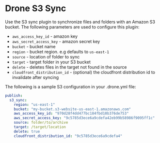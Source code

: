 # Drone S3 Sync

Use the S3 sync plugin to synchronize files and folders with an Amazon S3 bucket. The following parameters are used to configure this plugin:

* `aws_access_key_id` - amazon key
* `aws_secret_access_key` - amazon secret key
* `bucket` - bucket name
* `region` - bucket region. e.g  defaults to `us-east-1`
* `source` - location of folder to sync
* `target` - target folder in your S3 bucket
* `delete` - deletes files in the target not found in the source
* `cloudfront_distribution_id` - (optional) the cloudfront distribution id to invalidate after syncing

The following is a sample S3 configuration in your .drone.yml file:

```yaml
publish:
  s3_sync:
    region: "us-east-1"
    bucket: "my-bucket.s3-website-us-east-1.amazonaws.com"
    aws_access_key_id: "970d28f4dd477bc184fbd10b376de753"
    aws_secret_access_key: "9c5785d3ece6a9cdefa42eb99b58986f9095ff1c"
    source: folder/to/archive
    target: /target/location
    delete: true
    cloudfront_distribution_id: "9c5785d3ece6a9cdefa4"
```
